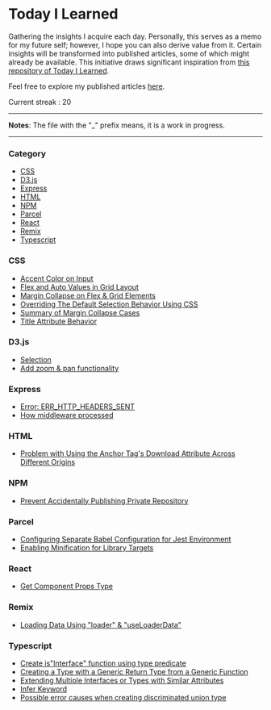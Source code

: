 # Today I Learned

Gathering the insights I acquire each day. Personally, this serves as a memo for my future self; however, I hope you can also derive value from it. Certain insights will be transformed into published articles, some of which might already be available. This initiative draws significant inspiration from [this repository of Today I Learned](https://github.com/jbranchaud/til).

Feel free to explore my published articles [here](https://dev.to/mustafamilyas).

Current streak : 20

---

**Notes**:
The file with the "\_" prefix means, it is a work in progress.

---

### Category

- [CSS](#css)
- [D3.js](#d3js)
- [Express](#express)
- [HTML](#html)
- [NPM](#npm)
- [Parcel](#parcel)
- [React](#react)
- [Remix](#remix)
- [Typescript](#typescript)

### CSS

- [Accent Color on Input](/css/accent-color-on-input.md)
- [Flex and Auto Values in Grid Layout](/css/flex-and-auto-value-on-grid.md)
- [Margin Collapse on Flex & Grid Elements](/css/margin-collapse-flex-grid.md)
- [Overriding The Default Selection Behavior Using CSS](/css/overriding-the-default-selection-behavior-with-css.md)
- [Summary of Margin Collapse Cases](/css/summary-margin-collapse.md)
- [Title Attribute Behavior](/css/title-attribute.md)

### D3.js

- [Selection](/d3/selection.md)
- [Add zoom & pan functionality](/d3/add-zoom-and-pan.md)

### Express

- [Error: ERR_HTTP_HEADERS_SENT](/express/err-http-headers-sent.md)
- [How middleware processed](/express/middleware-run-sequence.md)

### HTML

- [Problem with Using the Anchor Tag's Download Attribute Across Different Origins](/html/can-t-use-anchor-tag-download-attribute-for-different-origin.md)

### NPM

- [Prevent Accidentally Publishing Private Repository](/npm/prevent-npm-to-publish-repository.md)

### Parcel

- [Configuring Separate Babel Configuration for Jest Environment](/parcel/setup-separate-babel-config-for-jest.md)
- [Enabling Minification for Library Targets](/parcel/enable-minification-on-library-target.md)

### React

- [Get Component Props Type](/react/get-component-props-type.md)

### Remix

- [Loading Data Using "loader" & "useLoaderData"](/remix/loading-data.md)

### Typescript

- [Create is"Interface" function using type predicate](/typescript/create-is-interface-function.md)
- [Creating a Type with a Generic Return Type from a Generic Function](/typescript/create-type-generic-return-type.md)
- [Extending Multiple Interfaces or Types with Similar Attributes](/typescript/extending-multiple-interface-or-type-with-similar-attribute.md)
- [Infer Keyword](/typescript/infer-keyword.md)
- [Possible error causes when creating discriminated union type](/typescript/discriminated-union-type-error.md)
